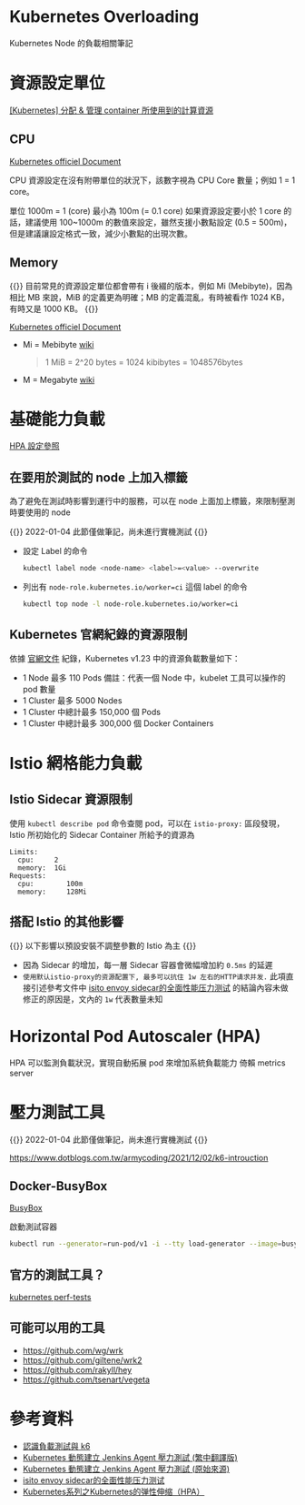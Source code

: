# Kubernetes Overloading


Kubernetes Node 的負載相關筆記

<!--more-->

# 資源設定單位

[[Kubernetes] 分配 & 管理 container 所使用到的計算資源](https://godleon.github.io/blog/Kubernetes/k8s-Scheduling-Manage-Compute-Resource-for-Container/)

## CPU

[Kubernetes officiel Document](https://kubernetes.io/docs/concepts/configuration/manage-resources-containers/#meaning-of-cpu)

CPU 資源設定在沒有附帶單位的狀況下，該數字視為 CPU Core 數量；例如 1 = 1 core。

單位 1000m = 1 (core)
最小為 100m (= 0.1 core)
如果資源設定要小於 1 core 的話，建議使用 100~1000m 的數值來設定，雖然支援小數點設定 (0.5 = 500m)，但是建議讓設定格式一致，減少小數點的出現次數。

## Memory

{{<admonition info >}}
目前常見的資源設定單位都會帶有 i 後綴的版本，例如 Mi (Mebibyte)，因為相比 MB 來說，MiB 的定義更為明確；MB 的定義混亂，有時被看作 1024 KB，有時又是 1000 KB。
{{</admonition >}}

[Kubernetes officiel Document](https://kubernetes.io/docs/concepts/configuration/manage-resources-containers/#meaning-of-memory)

* Mi = Mebibyte [wiki](https://zh.wikipedia.org/wiki/Mebibyte)
    > 1 MiB = 2^20 bytes = 1024 kibibytes = 1048576bytes
* M = Megabyte [wiki](https://zh.wikipedia.org/wiki/Megabyte)

# 基礎能力負載

[HPA 設定參照](https://kubernetes.io/zh/docs/tasks/run-application/horizontal-pod-autoscale-walkthrough/)

## 在要用於測試的 node 上加入標籤

為了避免在測試時影響到運行中的服務，可以在 node 上面加上標籤，來限制壓測時要使用的 node

{{<admonition warning >}}
2022-01-04 此節僅做筆記，尚未進行實機測試
{{</admonition >}}

* 設定 Label 的命令

    ```bash
    kubectl label node <node-name> <label>=<value> --overwrite
    ```

* 列出有 `node-role.kubernetes.io/worker=ci` 這個 label 的命令
    ```bash
    kubectl top node -l node-role.kubernetes.io/worker=ci
    ```

## Kubernetes 官網紀錄的資源限制

依據 [官網文件](https://kubernetes.io/docs/setup/best-practices/cluster-large/) 紀錄，Kubernetes v1.23 中的資源負載數量如下：

* 1 Node 最多 110 Pods
    備註：代表一個 Node 中，kubelet 工具可以操作的 pod 數量
* 1 Cluster 最多 5000 Nodes
* 1 Cluster 中總計最多 150,000 個 Pods
* 1 Cluster 中總計最多 300,000 個 Docker Containers

# Istio 網格能力負載

## Istio Sidecar 資源限制

使用 `kubectl describe pod` 命令查閱 pod，可以在 `istio-proxy:` 區段發現，Istio 所初始化的 Sidecar Container 所給予的資源為

```
Limits:
  cpu:     2
  memory:  1Gi
Requests:
  cpu:        100m
  memory:     128Mi
```

## 搭配 Istio 的其他影響

{{<admonition info >}}
以下影響以預設安裝不調整參數的 Istio 為主
{{</admonition >}}

* 因為 Sidecar 的增加，每一層 Sidecar 容器會微幅增加約 `0.5ms` 的延遲
* `使用默认istio-proxy的资源配置下, 最多可以抗住 1w 左右的HTTP请求并发.`
    此項直接引述參考文件中 [isito envoy sidecar的全面性能压力测试](http://xiaorui.cc/archives/7239) 的結論內容未做修正的原因是，文內的 `1w` 代表數量未知

# Horizontal Pod Autoscaler (HPA)

HPA 可以監測負載狀況，實現自動拓展 pod 來增加系統負載能力
倚賴 metrics server

# 壓力測試工具

{{<admonition warning >}}
2022-01-04 此節僅做筆記，尚未進行實機測試
{{</admonition >}}

https://www.dotblogs.com.tw/armycoding/2021/12/02/k6-introuction


## Docker-BusyBox

[BusyBox](https://hub.docker.com/_/busybox)

啟動測試容器
```bash
kubectl run --generator=run-pod/v1 -i --tty load-generator --image=busybox /bin/sh
```
## 官方的測試工具？

[kubernetes perf-tests](https://github.com/kubernetes/perf-tests)

## 可能可以用的工具

* https://github.com/wg/wrk
* https://github.com/giltene/wrk2
* https://github.com/rakyll/hey
* https://github.com/tsenart/vegeta

# 參考資料

* [認識負載測試與 k6](https://editor.leonh.space/2021/introduction-of-load-testing-and-k6/)
* [Kubernetes 動態建立 Jenkins Agent 壓力測試 (繁中翻譯版)](https://www.gushiciku.cn/pl/p99y/zh-tw)
* [Kubernetes 動態建立 Jenkins Agent 壓力測試 (原始來源)](https://www.chenshaowen.com/blog/the-stress-test-about-kubernetes-dynamically-creates-jenkins-agent.html)
* [isito envoy sidecar的全面性能压力测试](http://xiaorui.cc/archives/7239)
* [Kubernetes系列之Kubernetes的弹性伸缩（HPA）](https://blog.51cto.com/79076431/2475855)


